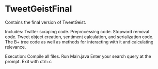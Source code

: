 # TweetGeistFinal
Contains the final version of TweetGeist.

Includes: Twitter scraping code.
          Preprocessing code.
          Stopword removal code.
          Tweet object creation, sentiment calculation, and serialization code.
          The B+ tree code as well as methods for interacting with it and calculating relevance.

Execution:
          Compile all files.
          Run Main.java
          Enter your search query at the prompt.
          Exit with ctrl+c
